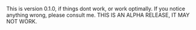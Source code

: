 This is version 0.1.0, if things dont work, or work optimally. If you notice anything wrong, please consult me.
THIS IS AN ALPHA RELEASE, IT MAY NOT WORK.
